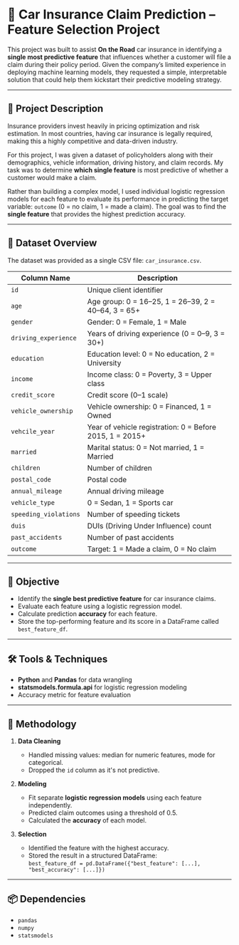 # 🚗 Car Insurance Claim Prediction – Feature Selection Project

This project was built to assist **On the Road** car insurance in identifying a **single most predictive feature** that influences whether a customer will file a claim during their policy period. Given the company’s limited experience in deploying machine learning models, they requested a simple, interpretable solution that could help them kickstart their predictive modeling strategy.

---

## 🧾 Project Description

Insurance providers invest heavily in pricing optimization and risk estimation. In most countries, having car insurance is legally required, making this a highly competitive and data-driven industry.

For this project, I was given a dataset of policyholders along with their demographics, vehicle information, driving history, and claim records. My task was to determine **which single feature** is most predictive of whether a customer would make a claim.

Rather than building a complex model, I used individual logistic regression models for each feature to evaluate its performance in predicting the target variable: `outcome` (0 = no claim, 1 = made a claim). The goal was to find the **single feature** that provides the highest prediction accuracy.

---

## 📂 Dataset Overview

The dataset was provided as a single CSV file: `car_insurance.csv`.

| Column Name | Description |
|-------------|-------------|
| `id` | Unique client identifier |
| `age` | Age group: 0 = 16–25, 1 = 26–39, 2 = 40–64, 3 = 65+ |
| `gender` | Gender: 0 = Female, 1 = Male |
| `driving_experience` | Years of driving experience (0 = 0–9, 3 = 30+) |
| `education` | Education level: 0 = No education, 2 = University |
| `income` | Income class: 0 = Poverty, 3 = Upper class |
| `credit_score` | Credit score (0–1 scale) |
| `vehicle_ownership` | Vehicle ownership: 0 = Financed, 1 = Owned |
| `vehcile_year` | Year of vehicle registration: 0 = Before 2015, 1 = 2015+ |
| `married` | Marital status: 0 = Not married, 1 = Married |
| `children` | Number of children |
| `postal_code` | Postal code |
| `annual_mileage` | Annual driving mileage |
| `vehicle_type` | 0 = Sedan, 1 = Sports car |
| `speeding_violations` | Number of speeding tickets |
| `duis` | DUIs (Driving Under Influence) count |
| `past_accidents` | Number of past accidents |
| `outcome` | Target: 1 = Made a claim, 0 = No claim |

---

## 🎯 Objective

- Identify the **single best predictive feature** for car insurance claims.
- Evaluate each feature using a logistic regression model.
- Calculate prediction **accuracy** for each feature.
- Store the top-performing feature and its score in a DataFrame called `best_feature_df`.

---

## 🛠️ Tools & Techniques

- **Python** and **Pandas** for data wrangling
- **statsmodels.formula.api** for logistic regression modeling
- Accuracy metric for feature evaluation

---

## 🧪 Methodology

1. **Data Cleaning**
   - Handled missing values: median for numeric features, mode for categorical.
   - Dropped the `id` column as it's not predictive.

2. **Modeling**
   - Fit separate **logistic regression models** using each feature independently.
   - Predicted claim outcomes using a threshold of 0.5.
   - Calculated the **accuracy** of each model.

3. **Selection**
   - Identified the feature with the highest accuracy.
   - Stored the result in a structured DataFrame:  
     `best_feature_df = pd.DataFrame({"best_feature": [...], "best_accuracy": [...]})`

---

## 📦 Dependencies

- `pandas`
- `numpy`
- `statsmodels`


